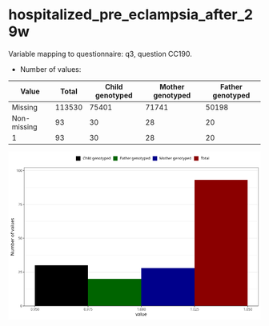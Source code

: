 # hospitalized_pre_eclampsia_after_29w
Variable mapping to questionnaire: q3, question CC190.
- Number of values:

| Value | Total | Child genotyped | Mother genotyped | Father genotyped |
| ----- | ----- | --------------- | ---------------- | ---------------- |
| Missing | 113530 | 75401 | 71741 | 50198 |
| Non-missing | 93 | 30 | 28 | 20 |
| 1 | 93 | 30 | 28 | 20 |



![](hospitalized_pre_eclampsia_after_29w_n.png)



